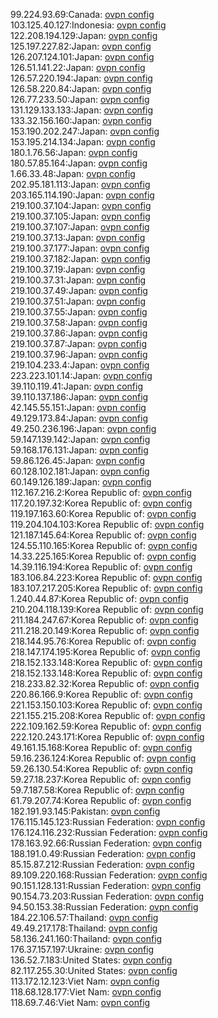99.224.93.69:Canada: [ovpn config](vpn/99_224_93_69.ovpn)  
103.125.40.127:Indonesia: [ovpn config](vpn/103_125_40_127.ovpn)  
122.208.194.129:Japan: [ovpn config](vpn/122_208_194_129.ovpn)  
125.197.227.82:Japan: [ovpn config](vpn/125_197_227_82.ovpn)  
126.207.124.101:Japan: [ovpn config](vpn/126_207_124_101.ovpn)  
126.51.141.22:Japan: [ovpn config](vpn/126_51_141_22.ovpn)  
126.57.220.194:Japan: [ovpn config](vpn/126_57_220_194.ovpn)  
126.58.220.84:Japan: [ovpn config](vpn/126_58_220_84.ovpn)  
126.77.233.50:Japan: [ovpn config](vpn/126_77_233_50.ovpn)  
131.129.133.133:Japan: [ovpn config](vpn/131_129_133_133.ovpn)  
133.32.156.160:Japan: [ovpn config](vpn/133_32_156_160.ovpn)  
153.190.202.247:Japan: [ovpn config](vpn/153_190_202_247.ovpn)  
153.195.214.134:Japan: [ovpn config](vpn/153_195_214_134.ovpn)  
180.1.76.56:Japan: [ovpn config](vpn/180_1_76_56.ovpn)  
180.57.85.164:Japan: [ovpn config](vpn/180_57_85_164.ovpn)  
1.66.33.48:Japan: [ovpn config](vpn/1_66_33_48.ovpn)  
202.95.181.113:Japan: [ovpn config](vpn/202_95_181_113.ovpn)  
203.165.114.190:Japan: [ovpn config](vpn/203_165_114_190.ovpn)  
219.100.37.104:Japan: [ovpn config](vpn/219_100_37_104.ovpn)  
219.100.37.105:Japan: [ovpn config](vpn/219_100_37_105.ovpn)  
219.100.37.107:Japan: [ovpn config](vpn/219_100_37_107.ovpn)  
219.100.37.13:Japan: [ovpn config](vpn/219_100_37_13.ovpn)  
219.100.37.177:Japan: [ovpn config](vpn/219_100_37_177.ovpn)  
219.100.37.182:Japan: [ovpn config](vpn/219_100_37_182.ovpn)  
219.100.37.19:Japan: [ovpn config](vpn/219_100_37_19.ovpn)  
219.100.37.31:Japan: [ovpn config](vpn/219_100_37_31.ovpn)  
219.100.37.49:Japan: [ovpn config](vpn/219_100_37_49.ovpn)  
219.100.37.51:Japan: [ovpn config](vpn/219_100_37_51.ovpn)  
219.100.37.55:Japan: [ovpn config](vpn/219_100_37_55.ovpn)  
219.100.37.58:Japan: [ovpn config](vpn/219_100_37_58.ovpn)  
219.100.37.86:Japan: [ovpn config](vpn/219_100_37_86.ovpn)  
219.100.37.87:Japan: [ovpn config](vpn/219_100_37_87.ovpn)  
219.100.37.96:Japan: [ovpn config](vpn/219_100_37_96.ovpn)  
219.104.233.4:Japan: [ovpn config](vpn/219_104_233_4.ovpn)  
223.223.101.14:Japan: [ovpn config](vpn/223_223_101_14.ovpn)  
39.110.119.41:Japan: [ovpn config](vpn/39_110_119_41.ovpn)  
39.110.137.186:Japan: [ovpn config](vpn/39_110_137_186.ovpn)  
42.145.55.151:Japan: [ovpn config](vpn/42_145_55_151.ovpn)  
49.129.173.84:Japan: [ovpn config](vpn/49_129_173_84.ovpn)  
49.250.236.196:Japan: [ovpn config](vpn/49_250_236_196.ovpn)  
59.147.139.142:Japan: [ovpn config](vpn/59_147_139_142.ovpn)  
59.168.176.131:Japan: [ovpn config](vpn/59_168_176_131.ovpn)  
59.86.126.45:Japan: [ovpn config](vpn/59_86_126_45.ovpn)  
60.128.102.181:Japan: [ovpn config](vpn/60_128_102_181.ovpn)  
60.149.126.189:Japan: [ovpn config](vpn/60_149_126_189.ovpn)  
112.167.216.2:Korea Republic of: [ovpn config](vpn/112_167_216_2.ovpn)  
117.20.197.32:Korea Republic of: [ovpn config](vpn/117_20_197_32.ovpn)  
119.197.163.60:Korea Republic of: [ovpn config](vpn/119_197_163_60.ovpn)  
119.204.104.103:Korea Republic of: [ovpn config](vpn/119_204_104_103.ovpn)  
121.187.145.64:Korea Republic of: [ovpn config](vpn/121_187_145_64.ovpn)  
124.55.110.165:Korea Republic of: [ovpn config](vpn/124_55_110_165.ovpn)  
14.33.225.165:Korea Republic of: [ovpn config](vpn/14_33_225_165.ovpn)  
14.39.116.194:Korea Republic of: [ovpn config](vpn/14_39_116_194.ovpn)  
183.106.84.223:Korea Republic of: [ovpn config](vpn/183_106_84_223.ovpn)  
183.107.217.205:Korea Republic of: [ovpn config](vpn/183_107_217_205.ovpn)  
1.240.44.87:Korea Republic of: [ovpn config](vpn/1_240_44_87.ovpn)  
210.204.118.139:Korea Republic of: [ovpn config](vpn/210_204_118_139.ovpn)  
211.184.247.67:Korea Republic of: [ovpn config](vpn/211_184_247_67.ovpn)  
211.218.20.149:Korea Republic of: [ovpn config](vpn/211_218_20_149.ovpn)  
218.144.95.76:Korea Republic of: [ovpn config](vpn/218_144_95_76.ovpn)  
218.147.174.195:Korea Republic of: [ovpn config](vpn/218_147_174_195.ovpn)  
218.152.133.148:Korea Republic of: [ovpn config](vpn/218_152_133_148.ovpn)  
218.152.133.148:Korea Republic of: [ovpn config](vpn/218_152_133_148.ovpn)  
218.233.82.32:Korea Republic of: [ovpn config](vpn/218_233_82_32.ovpn)  
220.86.166.9:Korea Republic of: [ovpn config](vpn/220_86_166_9.ovpn)  
221.153.150.103:Korea Republic of: [ovpn config](vpn/221_153_150_103.ovpn)  
221.155.215.208:Korea Republic of: [ovpn config](vpn/221_155_215_208.ovpn)  
222.109.162.59:Korea Republic of: [ovpn config](vpn/222_109_162_59.ovpn)  
222.120.243.171:Korea Republic of: [ovpn config](vpn/222_120_243_171.ovpn)  
49.161.15.168:Korea Republic of: [ovpn config](vpn/49_161_15_168.ovpn)  
59.16.236.124:Korea Republic of: [ovpn config](vpn/59_16_236_124.ovpn)  
59.26.130.54:Korea Republic of: [ovpn config](vpn/59_26_130_54.ovpn)  
59.27.18.237:Korea Republic of: [ovpn config](vpn/59_27_18_237.ovpn)  
59.7.187.58:Korea Republic of: [ovpn config](vpn/59_7_187_58.ovpn)  
61.79.207.74:Korea Republic of: [ovpn config](vpn/61_79_207_74.ovpn)  
182.191.93.145:Pakistan: [ovpn config](vpn/182_191_93_145.ovpn)  
176.115.145.123:Russian Federation: [ovpn config](vpn/176_115_145_123.ovpn)  
176.124.116.232:Russian Federation: [ovpn config](vpn/176_124_116_232.ovpn)  
178.163.92.66:Russian Federation: [ovpn config](vpn/178_163_92_66.ovpn)  
188.191.0.49:Russian Federation: [ovpn config](vpn/188_191_0_49.ovpn)  
85.15.87.212:Russian Federation: [ovpn config](vpn/85_15_87_212.ovpn)  
89.109.220.168:Russian Federation: [ovpn config](vpn/89_109_220_168.ovpn)  
90.151.128.131:Russian Federation: [ovpn config](vpn/90_151_128_131.ovpn)  
90.154.73.203:Russian Federation: [ovpn config](vpn/90_154_73_203.ovpn)  
94.50.153.38:Russian Federation: [ovpn config](vpn/94_50_153_38.ovpn)  
184.22.106.57:Thailand: [ovpn config](vpn/184_22_106_57.ovpn)  
49.49.217.178:Thailand: [ovpn config](vpn/49_49_217_178.ovpn)  
58.136.241.160:Thailand: [ovpn config](vpn/58_136_241_160.ovpn)  
176.37.157.197:Ukraine: [ovpn config](vpn/176_37_157_197.ovpn)  
136.52.7.183:United States: [ovpn config](vpn/136_52_7_183.ovpn)  
82.117.255.30:United States: [ovpn config](vpn/82_117_255_30.ovpn)  
113.172.12.123:Viet Nam: [ovpn config](vpn/113_172_12_123.ovpn)  
118.68.128.177:Viet Nam: [ovpn config](vpn/118_68_128_177.ovpn)  
118.69.7.46:Viet Nam: [ovpn config](vpn/118_69_7_46.ovpn)  
